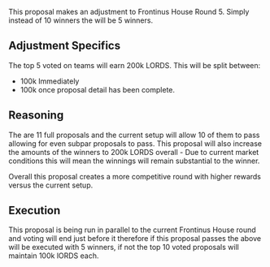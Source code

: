 This proposal makes an adjustment to Frontinus House Round 5. Simply instead of 10 winners the will be 5 winners.

## Adjustment Specifics
The top 5 voted on teams will earn 200k LORDS. This will be split between:
- 100k Immediately
- 100k once proposal detail has been complete.

## Reasoning
The are 11 full proposals and the current setup will allow 10 of them to pass allowing for even subpar proposals to pass. This proposal will also increase the amounts of the winners to 200k LORDS overall - Due to current market conditions this will mean the winnings will remain substantial to the winner.

Overall this proposal creates a more competitive round with higher rewards versus the current setup.

## Execution
This proposal is being run in parallel to the current Frontinus House round and voting will end just before it therefore if this proposal passes the above will be executed with 5 winners, if not the top 10 voted proposals will maintain 100k lORDS each.

